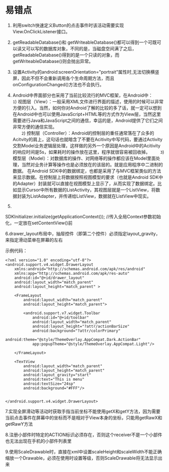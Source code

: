<h1>易错点</h1>

1. 利用switch快速定义Button的点击事件时该活动需要实现View.OnClickListener接口。

2. getReadableDatabase()和 getWriteableDatabase()都可以得到一个可既可以读又可以写的数据库对象，不同的是，当磁盘空间满了之后， getReadableDatabase()得到的是一个只读的对象，而 getWriteableDatabase()则会抛出异常。

3. 设置Activity的android:screenOrientation="portrait"属性时,无法切换横竖屏，因此不但不会重新调用各个生命周期方法，而且onConfigurationChanged()方法也不会执行。

4. 
    Android中界面部分也采用了当前比较流行的MVC框架，在Android中： 
      　　``1``) 视图层（View）：一般采用XML文件进行界面的描述，使用的时候可以非常方便的引入。当然，如何你对Android了解的比较的多了话，就一定可以想到在Android中也可以使用JavaScript+HTML等的方式作为View层，当然这里需要进行Java和JavaScript之间的通信，幸运的是，Android提供了它们之间非常方便的通信实现。     
      　　``2``) 控制层（Controller）：Android的控制层的重任通常落在了众多的Acitvity的肩上，这句话也就暗含了不要在Acitivity中写代码，要通过Activity交割Model业务逻辑层处理，这样做的另外一个原因是Android中的Acitivity的响应时间是5s，如果耗时的操作放在这里，程序就很容易被回收掉。
      　　``3``) 模型层（Model）：对数据库的操作、对网络等的操作都应该在Model里面处理，当然对业务计算等操作也是必须放在的该层的。就是应用程序中二进制的数据。
         在Android SDK中的数据绑定，也都是采用了与MVC框架类似的方法来显示数据。在控制层上将数据按照视图模型的要求（也就是Android SDK中的Adapter）封装就可以直接在视图模型上显示了，从而实现了数据绑定。比如显示Cursor中所有数据的ListActivity，其视图层就是一个ListView，将数据封装为ListAdapter，并传递给ListView，数据就在ListView中现实。 

5.

SDKInitializer.initialize(getApplicationContext());
//传入全局Context参数初始化，一定放在setContentView()前


6.drawer_layout布局中，抽屉控件（即第二个控件）必须指定layout_gravity，来指定滑动菜单在屏幕的左右

示例代码：

```
<?xml version="1.0" encoding="utf-8"?>
<android.support.v4.widget.DrawerLayout
    xmlns:android="http://schemas.android.com/apk/res/android"
    xmlns:app="http://schemas.android.com/apk/res-auto"
    android:id="@+id/drawer_layout"
    android:layout_width="match_parent"
    android:layout_height="match_parent" >

    <FrameLayout
        android:layout_width="match_parent"
        android:layout_height="match_parent">

        <android.support.v7.widget.Toolbar
            android:id="@+id/toolbar"
            android:layout_width="match_parent"
            android:layout_height="?attr/actionBarSize"
            android:background="?attr/colorPrimary"
            android:theme="@style/ThemeOverlay.AppCompat.Dark.ActionBar"
            app:popupTheme="@style/ThemeOverlay.AppCompat.Light"/>

    </FrameLayout>

    <TextView
        android:layout_width="match_parent"
        android:layout_height="match_parent"
        android:layout_gravity="start"
        android:text="This is menu"
        android:textSize="24sp"
        android:background="#FFF"/>


</android.support.v4.widget.DrawerLayout>
```

7.实现全屏滑动等活动时获取手指当前坐标不能使用getX和getY方法，因为需要当前点击事件在屏幕中的坐标而不是相对于View本身的坐标，只能用getRawX和getRawY方法

8.注册小部件时特定的ACTION标识必须存在，否则这个receiver不是一个小部件也无法出现在手机的小部件列表里

9.使用ScaleDrawable时，直接在xml中设置scaleHeight和scaleWidth不能正确缩放一个Drawable，必须在使用时设置等级，否则ScaleDrawable将无法显示出来